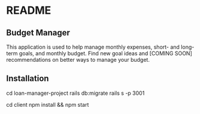 # README

## Budget Manager
This application is used to help manage monthly expenses, short- and long-term goals, and monthly budget. Find new goal ideas and [COMING SOON] recommendations on better ways to manage your budget.

## Installation
cd loan-manager-project
rails db:migrate
rails s -p 3001

cd client
npm install && npm start
